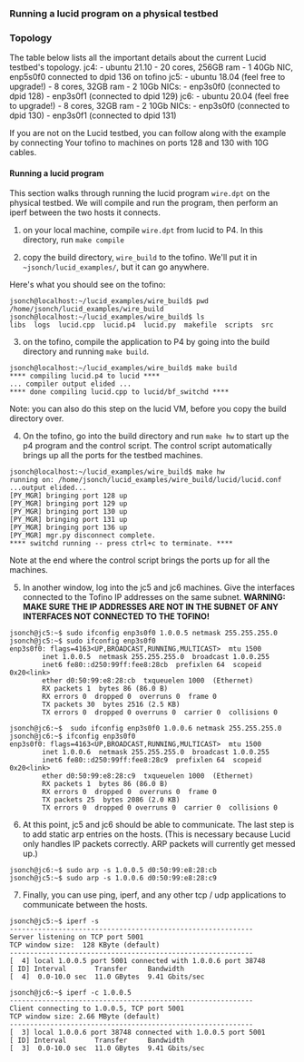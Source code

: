 ### Running a lucid program on a physical testbed

### Topology

The table below lists all the important details about the current Lucid testbed's topology. 
jc4: 
    - ubuntu 21.10
    - 20 cores, 256GB ram
    - 1 40Gb NIC, enp5s0f0 connected to dpid 136 on tofino
jc5: 
    - ubuntu 18.04 (feel free to upgrade!)
    - 8 cores, 32GB ram
    - 2 10Gb NICs: 
        - enp3s0f0 (connected to dpid 128)
        - enp3s0f1 (connected to dpid 129)
jc6: 
    - ubuntu 20.04 (feel free to upgrade!)
    - 8 cores, 32GB ram
    - 2 10Gb NICs: 
        - enp3s0f0 (connected to dpid 130)
        - enp3s0f1 (connected to dpid 131)

If you are not on the Lucid testbed, you can follow along with the example by connecting Your tofino to machines on ports 128 and 130 with 10G cables.

#### Running a lucid program 

This section walks through running the lucid program `wire.dpt` on the physical testbed. We will compile and run the program, then perform an iperf between the two hosts it connects. 

1. on your local machine, compile `wire.dpt` from lucid to P4. In this directory, run
```make compile```

2. copy the build directory, `wire_build` to the tofino. We'll put it in `~jsonch/lucid_examples/`, but it can go anywhere. 

Here's what you should see on the tofino:
```
jsonch@localhost:~/lucid_examples/wire_build$ pwd
/home/jsonch/lucid_examples/wire_build
jsonch@localhost:~/lucid_examples/wire_build$ ls
libs  logs  lucid.cpp  lucid.p4  lucid.py  makefile  scripts  src
```

3. on the tofino, compile the application to P4 by going into the build directory and running `make build`.

```
jsonch@localhost:~/lucid_examples/wire_build$ make build
**** compiling lucid.p4 to lucid ****
... compiler output elided ...
**** done compiling lucid.cpp to lucid/bf_switchd ****
```

Note: you can also do this step on the lucid VM, before you copy the build directory over.

4. On the tofino, go into the build directory and run `make hw` to start up the p4 program and the control script. The control script automatically brings up all the ports for the testbed machines. 

```
jsonch@localhost:~/lucid_examples/wire_build$ make hw
running on: /home/jsonch/lucid_examples/wire_build/lucid/lucid.conf
...output elided...
[PY_MGR] bringing port 128 up
[PY_MGR] bringing port 129 up
[PY_MGR] bringing port 130 up
[PY_MGR] bringing port 131 up
[PY_MGR] bringing port 136 up
[PY_MGR] mgr.py disconnect complete.
**** switchd running -- press ctrl+c to terminate. ****
```
Note at the end where the control script brings the ports up for all the machines. 

5. In another window, log into the jc5 and jc6 machines. Give the interfaces connected to the Tofino IP addresses on the same subnet. **WARNING: MAKE SURE THE IP ADDRESSES ARE NOT IN THE SUBNET OF ANY INTERFACES NOT CONNECTED TO THE TOFINO!**

```
jsonch@jc5:~$ sudo ifconfig enp3s0f0 1.0.0.5 netmask 255.255.255.0
jsonch@jc5:~$ sudo ifconfig enp3s0f0
enp3s0f0: flags=4163<UP,BROADCAST,RUNNING,MULTICAST>  mtu 1500
        inet 1.0.0.5  netmask 255.255.255.0  broadcast 1.0.0.255
        inet6 fe80::d250:99ff:fee8:28cb  prefixlen 64  scopeid 0x20<link>
        ether d0:50:99:e8:28:cb  txqueuelen 1000  (Ethernet)
        RX packets 1  bytes 86 (86.0 B)
        RX errors 0  dropped 0  overruns 0  frame 0
        TX packets 30  bytes 2516 (2.5 KB)
        TX errors 0  dropped 0 overruns 0  carrier 0  collisions 0

```
```
jsonch@jc6:~$  sudo ifconfig enp3s0f0 1.0.0.6 netmask 255.255.255.0
jsonch@jc6:~$ ifconfig enp3s0f0
enp3s0f0: flags=4163<UP,BROADCAST,RUNNING,MULTICAST>  mtu 1500
        inet 1.0.0.6  netmask 255.255.255.0  broadcast 1.0.0.255
        inet6 fe80::d250:99ff:fee8:28c9  prefixlen 64  scopeid 0x20<link>
        ether d0:50:99:e8:28:c9  txqueuelen 1000  (Ethernet)
        RX packets 1  bytes 86 (86.0 B)
        RX errors 0  dropped 0  overruns 0  frame 0
        TX packets 25  bytes 2086 (2.0 KB)
        TX errors 0  dropped 0 overruns 0  carrier 0  collisions 0
```

6. At this point, jc5 and jc6 should be able to communicate. The last step is to add static arp entries on the hosts. (This is necessary because Lucid only handles IP packets correctly. ARP packets will currently get messed up.)

```
jsonch@jc6:~$ sudo arp -s 1.0.0.5 d0:50:99:e8:28:cb
jsonch@jc5:~$ sudo arp -s 1.0.0.6 d0:50:99:e8:28:c9
```

7. Finally, you can use ping, iperf, and any other tcp / udp applications to communicate between the hosts.

```
jsonch@jc5:~$ iperf -s
------------------------------------------------------------
Server listening on TCP port 5001
TCP window size:  128 KByte (default)
------------------------------------------------------------
[  4] local 1.0.0.5 port 5001 connected with 1.0.0.6 port 38748
[ ID] Interval       Transfer     Bandwidth
[  4]  0.0-10.0 sec  11.0 GBytes  9.41 Gbits/sec

jsonch@jc6:~$ iperf -c 1.0.0.5
------------------------------------------------------------
Client connecting to 1.0.0.5, TCP port 5001
TCP window size: 2.66 MByte (default)
------------------------------------------------------------
[  3] local 1.0.0.6 port 38748 connected with 1.0.0.5 port 5001
[ ID] Interval       Transfer     Bandwidth
[  3]  0.0-10.0 sec  11.0 GBytes  9.41 Gbits/sec
```
